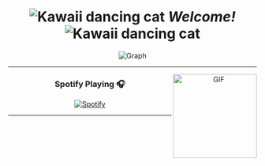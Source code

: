 <div align="center">
  
# ![Kawaii dancing cat](https://i.giphy.com/media/IcJ6n6VJNjRNS/giphy.webp) _Welcome!_ ![Kawaii dancing cat](https://i.giphy.com/media/IcJ6n6VJNjRNS/giphy.webp)


<!---
![Gio's github stats](https://github-readme-stats.vercel.app/api?username=MonoSpaceGCM&count_private=true&show_icons=true&theme=buefy)
![Top Langs](https://github-readme-stats.vercel.app/api/top-langs/?username=MonoSpaceGCM&theme=buefy&layout=compact)](https://github.com/da-edra/github-readme-stats)
--->
![Graph](https://activity-graph.herokuapp.com/graph?username=MonoSpaceGCM&bg_color=ffffff&color=f2a5a3&line=f2a5a3&point=ffffff&area=true&hide_border=false)

---

<img align="right" alt="GIF" height="170px" src="https://media.giphy.com/media/J5B1Y8QZnzXXbLQIBu/giphy.gif" />

### Spotify Playing 🎧

[![Spotify](https://novatorem.bgstatic.vercel.app/api/spotify)](https://open.spotify.com/user/s4908wq3517rgttnnpxfxi5z3)

---

<!---
![Kobayashi typing](https://thumbs.gfycat.com/EnchantedBouncyAfricanpiedkingfisher-size_restricted.gif)
--->

</div>



<!---
- 👋 Hi, I’m @MonoSpaceGCM
- 👀 I’m interested in ...
- 🌱 I’m currently learning ...
- 💞️ I’m looking to collaborate on ...
- 📫 How to reach me ...


MonoSpaceGCM/MonoSpaceGCM is a ✨ special ✨ repository because its `README.md` (this file) appears on your GitHub profile.
You can click the Preview link to take a look at your changes.
--->
